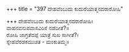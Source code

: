 +++
title = "397 ದೇಹವೆಂಬುದು ಕುದುರೆಯಾತ್ಮನದರಾರೋಹಿ"

+++
ದೇಹವೆಂಬುದು ಕುದುರೆಯಾತ್ಮನದರಾರೋಹಿ।  
ವಾಹನವನುಪವಾಸವಿರಿಸೆ ನಡೆದೀತೆ?॥  
ರೋಹಿ ಜಾಗ್ರತೆದಪ್ಪೆ ಯಾತ್ರೆ ಸುಖ ಸಾಗೀತೆ?।  
ಸ್ನೇಹವೆರಡಕಮುಚಿತ - ಮಂಕುತಿಮ್ಮ॥  
